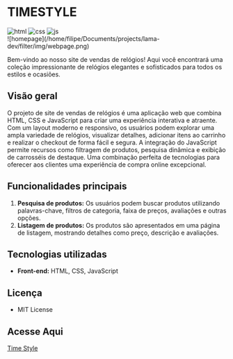 # TIMESTYLE

<div>
    <img src="https://img.shields.io/badge/html5-%23E34F26.svg?style=for-the-badge&logo=html5&logoColor=white" alt="html">
    <img src="https://img.shields.io/badge/css3-%231572B6.svg?style=for-the-badge&logo=css3&logoColor=white" alt="css">
    <img src="https://img.shields.io/badge/javascript-%23323330.svg?style=for-the-badge&logo=javascript&logoColor=%23F7DF1E" alt="js">
</div>
![homepage](/home/filipe/Documents/projects/lama-dev/filter/img/webpage.png)



Bem-vindo ao nosso site de vendas de relógios! Aqui você encontrará uma coleção impressionante de relógios elegantes e sofisticados para todos os estilos e ocasiões. 

## Visão geral

O projeto de site de vendas de relógios é uma aplicação web que combina HTML, CSS e JavaScript para criar uma experiência interativa e atraente. Com um layout moderno e responsivo, os usuários podem explorar uma ampla variedade de relógios, visualizar detalhes, adicionar itens ao carrinho e realizar o checkout de forma fácil e segura. A integração do JavaScript permite recursos como filtragem de produtos, pesquisa dinâmica e exibição de carrosséis de destaque. Uma combinação perfeita de tecnologias para oferecer aos clientes uma experiência de compra online excepcional.

## Funcionalidades principais

1. **Pesquisa de produtos:** Os usuários podem buscar produtos utilizando palavras-chave, filtros de categoria, faixa de preços, avaliações e outras opções.
2. **Listagem de produtos:** Os produtos são apresentados em uma página de listagem, mostrando detalhes como preço, descrição e avaliações.

## Tecnologias utilizadas

- **Front-end:** HTML, CSS, JavaScript

  

## Licença

- MIT License

## Acesse Aqui 

[Time Style](https://filipecrysthian.github.io/timestyle/)